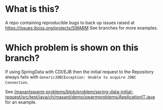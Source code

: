# What is this?
A repo containing reproducible bugs to back up issues raised at https://issues.jboss.org/projects/SWARM
See branches for more examples.

# Which problem is shown on this branch?

If using SpringData with CDI/EJB then the initial request to the Repository always fails with `GenericJDBCException: Unable to acquire JDBC Connection`.

See [/maxantswarm-problems/blob/problem/spring-data-initial-request/src/test/java/ch/maxant/demo/swarmproblems/ApplicationIT.java](ApplicationIT.java) for an example.

